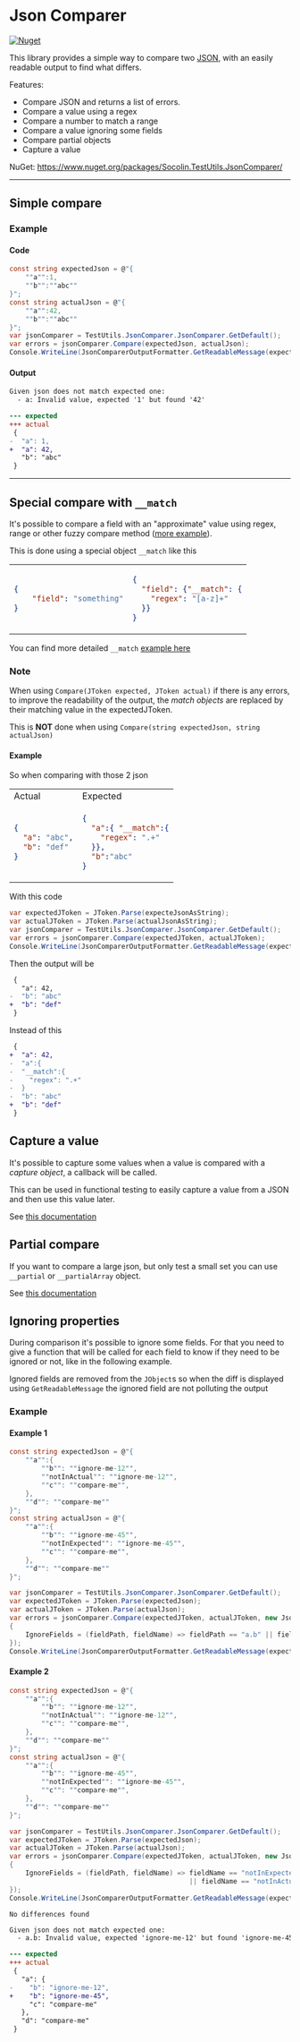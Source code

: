 # Json Comparer

[![Nuget](https://img.shields.io/nuget/v/Socolin.TestUtils.JsonComparer)](https://www.nuget.org/packages/Socolin.RabbitMQ.Client)

This library provides a simple way to compare two [JSON](https://www.json.org/), with an easily readable output to find what differs.

Features:
  - Compare JSON and returns a list of errors.
  - Compare a value using a regex
  - Compare a number to match a range
  - Compare a value ignoring some fields
  - Compare partial objects
  - Capture a value

NuGet: https://www.nuget.org/packages/Socolin.TestUtils.JsonComparer/

-------

## Simple compare

### Example

#### Code

```cs
const string expectedJson = @"{
    ""a"":1,
    ""b"":""abc""
}";
const string actualJson = @"{
    ""a"":42,
    ""b"":""abc""
}";
var jsonComparer = TestUtils.JsonComparer.JsonComparer.GetDefault();
var errors = jsonComparer.Compare(expectedJson, actualJson);
Console.WriteLine(JsonComparerOutputFormatter.GetReadableMessage(expectedJson, actualJson, errors, useColor: true));
```

#### Output

```diff
Given json does not match expected one:
  - a: Invalid value, expected '1' but found '42'

--- expected
+++ actual
 {
-  "a": 1,
+  "a": 42,
   "b": "abc"
 }
```

-------

## Special compare with `__match`

It's possible to compare a field with an "approximate" value using regex, range or other fuzzy compare method ([more example](doc/match.md)).

This is done using a special object `__match` like this

<table>
<tr><td>

```json
{
    "field": "something"
}
```

</td>
<td>

```json
{
  "field": {"__match": {
    "regex": "[a-z]+"
  }}
}
```

</td></tr>
</table>

You can find more detailed `__match` [example here](doc/match.md)

### Note

When using `Compare(JToken expected, JToken actual)` if there is any errors, to improve the readability of the output, the *match objects* are replaced by their matching value in the expectedJToken.

This is **NOT** done when using `Compare(string expectedJson, string actualJson)`

#### Example

So when comparing with those 2 json

<table>
<tr><td>Actual</td><td>Expected</td></tr>
<tr>
<td>

```json
{
  "a": "abc",
  "b": "def"
}
```
</td>
<td>

```json
{
  "a":{ "__match":{
    "regex": ".+"
  }},
  "b":"abc"
}
```

</td>
</tr>
</table>

With this code

```cs
var expectedJToken = JToken.Parse(expecteJsonAsString);
var actualJToken = JToken.Parse(actualJsonAsString);
var jsonComparer = TestUtils.JsonComparer.JsonComparer.GetDefault();
var errors = jsonComparer.Compare(expectedJToken, actualJToken);
Console.WriteLine(JsonComparerOutputFormatter.GetReadableMessage(expectedJToken, actualJToken, errors));
```

Then the output will be 

```diff
 {
   "a": 42,
-  "b": "abc"
+  "b": "def"
 }
```

Instead of this

```diff
 {
+  "a": 42,
-  "a":{
-  "__match":{
-    "regex": ".+"
-  }
-  "b": "abc"
+  "b": "def"
 }
```

## Capture a value

It's possible to capture some values when a value is compared with a *capture object*, a callback will be called.

This can be used in functional testing to easily capture a value from a JSON and then use this value later.

See [this documentation](doc/capture.md)


## Partial compare

If you want to compare a large json, but only test a small set you can use `__partial` or `__partialArray` object.

See [this documentation](doc/partial.md)

## Ignoring properties

During comparison it's possible to ignore some fields. For that you need to give a function that will be called
for each field to know if they need to be ignored or not, like in the following example.

Ignored fields are removed from the `JObject`s so when the diff is displayed using `GetReadableMessage` the ignored
field are not polluting the output

### Example

#### Example 1

```cs
const string expectedJson = @"{
    ""a"":{
        ""b"": ""ignore-me-12"",
        ""notInActual"": ""ignore-me-12"",
        ""c"": ""compare-me"",
    },
    ""d"": ""compare-me""
}";
const string actualJson = @"{
    ""a"":{
        ""b"": ""ignore-me-45"",
        ""notInExpected"": ""ignore-me-45"",
        ""c"": ""compare-me"",
    },
    ""d"": ""compare-me""
}";

var jsonComparer = TestUtils.JsonComparer.JsonComparer.GetDefault();
var expectedJToken = JToken.Parse(expectedJson);
var actualJToken = JToken.Parse(actualJson);
var errors = jsonComparer.Compare(expectedJToken, actualJToken, new JsonComparisonOptions
{
    IgnoreFields = (fieldPath, fieldName) => fieldPath == "a.b" || fieldName == "notInExpected" || fieldName == "a.notInActual"
});
Console.WriteLine(JsonComparerOutputFormatter.GetReadableMessage(expectedJToken, actualJToken, errors));
```

#### Example 2

```cs
const string expectedJson = @"{
    ""a"":{
        ""b"": ""ignore-me-12"",
        ""notInActual"": ""ignore-me-12"",
        ""c"": ""compare-me"",
    },
    ""d"": ""compare-me""
}";
const string actualJson = @"{
    ""a"":{
        ""b"": ""ignore-me-45"",
        ""notInExpected"": ""ignore-me-45"",
        ""c"": ""compare-me"",
    },
    ""d"": ""compare-me""
}";

var jsonComparer = TestUtils.JsonComparer.JsonComparer.GetDefault();
var expectedJToken = JToken.Parse(expectedJson);
var actualJToken = JToken.Parse(actualJson);
var errors = jsonComparer.Compare(expectedJToken, actualJToken, new JsonComparisonOptions
{
    IgnoreFields = (fieldPath, fieldName) => fieldName == "notInExpected"
                                             || fieldName == "notInActual"
});
Console.WriteLine(JsonComparerOutputFormatter.GetReadableMessage(expectedJToken, actualJToken, errors));
```

```
No differences found
```

```diff
Given json does not match expected one:
  - a.b: Invalid value, expected 'ignore-me-12' but found 'ignore-me-45'

--- expected
+++ actual
 {
   "a": {
-    "b": "ignore-me-12",
+    "b": "ignore-me-45",
     "c": "compare-me"
   },
   "d": "compare-me"
 }
```
